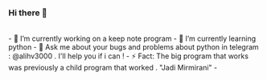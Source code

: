 ### Hi there 👋

<!--
**Ali-Hosseinverdi/Ali-Hosseinverdi** is a ✨ _special_ ✨ repository because its `README.md` (this file) appears on your GitHub profile.

Here are some ideas to get you started:
</a> -->

<br />
- 🔭 I’m currently working on a keep note program
- 🌱 I’m currently learning python
- 💬 Ask me about your bugs and problems about python in telegram : @alihv3000 . I'll help you if i can !
- ⚡ Fact: The big program that works was previously a child program that worked . "Jadi Mirmirani"
- 
<br>
